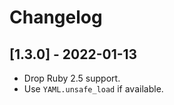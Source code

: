 # Changelog

## [1.3.0] - 2022-01-13

- Drop Ruby 2.5 support.
- Use `YAML.unsafe_load` if available.
